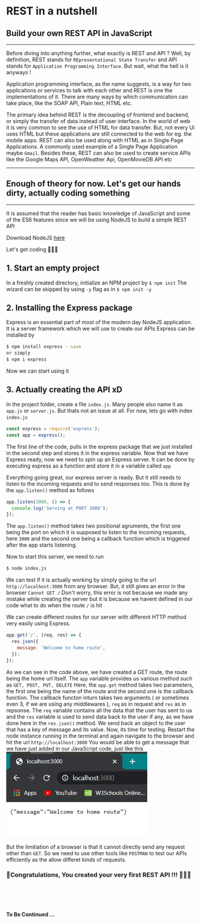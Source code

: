 # REST in a nutshell

## Build your own REST API in JavaScript

---

Before diving into anything further, what exactly is REST and API ? Well, by definition, REST stands for `REpresentational State Transfer` and API stands for `Application Programming Interface`.
But wait, what the hell is it anyways !

Application programming interface, as the name suggests, is a way for two applications or services to talk with each other and REST is one the implementations of it. There are many ways by which communication can take place, like the SOAP API, Plain text, HTML etc.

The primary idea behind REST is the decoupling of frontend and backend, or simply the transfer of data instead of user interface. In the world of web it is very common to see the use of HTML for data transfer. But, not every Ui uses HTML but these applications are still connected to the web for eg. the mobile apps. REST can also be used along with HTML as in Single Page Applications. A commonly used example of a Single Page Application maybe `Gmail`.
Besides these, REST can also be used to create service APIs like the Google Maps API, OpenWeather Api, OpenMovieDB API etc

---

## Enough of theory for now. Let's get our hands dirty, actually coding something

---

It is assumed that the reader has basic knowledge of JavaScript and some of the ES6 features since we will be using NodeJS to build a simple REST API

Download NodeJS [here](https://nodejs.org/)

Let's get coding 🥳🥳🥳

## 1. Start an empty project

In a freshly created directory, initialize an NPM project by `$ npm init`
The wizard can be skipped by using `-y` flag as in `$ npm init -y`

## 2. Installing the Express package

Express is an essential part of most of the modern day NodeJS application. It is a server framework which we will use to create our APIs
Express can be installed by

```bash
$ npm install express --save
or simply
$ npm i express
```

Now we can start using it

## 3. Actually creating the API xD

In the project folder, create a file `index.js`.
Many people also name it as `app.js` or `server.js`. But thats not an issue at all. For now, lets go with index
`index.js`

```js
const express = require('express');
const app = express();
```

The first line of the code, pulls in the express package that we just installed in the second step and stores it in the express variable.
Now that we have Express ready, now we need to spin up an Express server. It can be done by executing express as a function and store it in a variable called `app`

Everything going great, our express server is ready. But it still needs to listen to the incoming requests and to send responses too.
This is done by the `app.listen()` method as follows

```js
app.listen(3000, () => {
  console.log('Serving at PORT 3000');
});
```

The `app.listen()` method takes two positional agruments, the first one being the port on which it is supposed to listen to the incoming requests, here `3000` and the second one being a callback function which is triggered after the app starts listening.

Now to start this server, we need to run

```bash
$ node index.js
```

We can test if it is actually working by simply going to the url `http://localhost:3000` from any browser.
But, it still gives an error in the browser `Cannot GET /`
Don't worry, this error is not because we made any mistake while creating the server but it is because we havent defined in our code what to do when the route `/` is hit

We can create different routes for our server with different HTTP method very easily using Express.

```js
app.get('/', (req, res) => {
  res.json({
    message: 'Welcome to home route',
  });
});
```

As we can see in the code above, we have created a GET route, the route being the home url itself.
The `app` variable provides us various method such as `GET, POST, PUT, DELETE`
Here, the `app.get` method takes two parameters, the first one being the name of the route and the second one is the callback function. The callback functon inturn takes two arguments ( or sometimes even 3, if we are using any middlewares ), `req` as in request and `res` as in repsonse. The `req` variable contains all the data that the user has sent to us and the `res` variable is used to send data back to the user if any, as we have done here in the `res.json()` method. We send back an object to the user that has a key of message and its value.
Now, its time for testing.
Restart the node instance running in the terminal and again navigate to the browser and hit the url `http://localhost:3000`
You would be able to get a message that we have just added in our JavaScript code, just like this
![messaje.json](./status.jpg)

But the limitiation of a browser is that it cannot directly send any request other than `GET`.
So we need to use other tools like `POSTMAN` to test our APIs efficiently as the allow differet kinds of requests.

### 🎉Congratulations, You created your very first REST API !!! 🥳🥳🥳

<br>
<br>
<br>

#### To Be Continued ...
